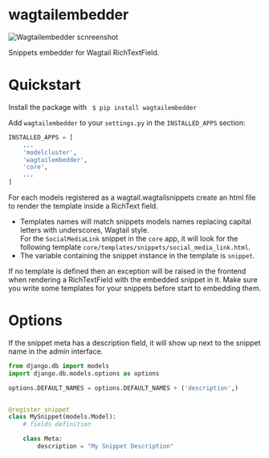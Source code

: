 wagtailembedder
==================

![Wagtailembedder scnreenshot](http://i.imgur.com/qDPKz7r.png)

Snippets embedder for Wagtail RichTextField.

# Quickstart

Install the package with ``` $ pip install wagtailembedder```

Add `wagtailembedder` to your `settings.py` in the `INSTALLED_APPS` section:

```python
INSTALLED_APPS = [
    ...
    'modelcluster',
    'wagtailembedder',
    'core',
    ...
]
```

For each models registered as a wagtail.wagtailsnippets create an html file to render the template inside a RichText field.

 * Templates names will match snippets models names replacing capital letters with underscores, Wagtail style.  
   For the ```SocialMediaLink``` snippet in the ```core``` app, it will look for the following template ```core/templates/snippets/social_media_link.html```.
 * The variable containing the snippet instance in the template is ```snippet```.

If no template is defined then an exception will be raised in the frontend when rendering a RichTextField with the embedded snippet in it. Make sure you write some templates for your snippets before start to embedding them.

# Options

If the snippet meta has a description field, it will show up next to the snippet name in the admin interface.

```python
from django.db import models
import django.db.models.options as options

options.DEFAULT_NAMES = options.DEFAULT_NAMES + ('description',)


@register_snippet
class MySnippet(models.Model):
    # fields definition

    class Meta:
        description = "My Snippet Description"
```
